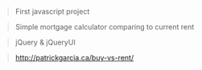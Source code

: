 > First javascript project

> Simple mortgage calculator comparing to current rent

> jQuery & jQueryUI

> http://patrickgarcia.ca/buy-vs-rent/
